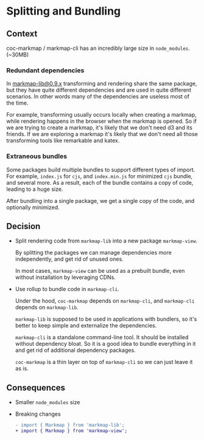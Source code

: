 # Splitting and Bundling

## Context

coc-markmap / markmap-cli has an incredibly large size in `node_modules`. (~30MB)

### Redundant dependencies

In markmap-lib@0.9.x transforming and rendering share the same package, but they have quite different dependencies and are used in quite different scenarios. In other words many of the dependencies are useless most of the time.

For example, transforming usually occurs locally when creating a markmap, while rendering happens in the browser when the markmap is opened. So if we are trying to create a markmap, it's likely that we don't need d3 and its friends. If we are exploring a markmap it's likely that we don't need all those transforming tools like remarkable and katex.

### Extraneous bundles

Some packages build multiple bundles to support different types of import. For example, `index.js` for `cjs`, and `index.min.js` for minimized `cjs` bundle, and several more. As a result, each of the bundle contains a copy of code, leading to a huge size.

After bundling into a single package, we get a single copy of the code, and optionally minimized.

## Decision

- Split rendering code from `markmap-lib` into a new package `markmap-view`.

  By splitting the packages we can manage dependencies more independently, and get rid of unused ones.

  In most cases, `markmap-view` can be used as a prebuilt bundle, even without installation by leveraging CDNs.

- Use rollup to bundle code in `markmap-cli`.

  Under the hood, `coc-markmap` depends on `markmap-cli`, and `markmap-cli` depends on `markmap-lib`.

  `markmap-lib` is supposed to be used in applications with bundlers, so it's better to keep simple and externalize the dependencies.

  `markmap-cli` is a standalone command-line tool. It should be installed without dependency bloat. So it is a good idea to bundle everything in it and get rid of additional dependency packages.

  `coc-markmap` is a thin layer on top of `markmap-cli` so we can just leave it as is.

## Consequences

- Smaller `node_modules` size

- Breaking changes

  ```diff
  - import { Markmap } from 'markmap-lib';
  + import { Markmap } from 'markmap-view';
  ```
